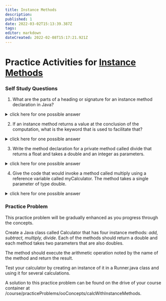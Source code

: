 ```yaml
---
title: Instance Methods
description: 
published: 1
date: 2022-03-02T15:13:39.387Z
tags: 
editor: markdown
dateCreated: 2022-02-08T15:17:21.921Z
---
```


# Practice Activities for [Instance Methods](/ooConcepts/methods)

### Self Study Questions
1. What are the parts of a heading or signature for an instance method declaration in Java?
<details>
<summary>click here for one possible answer</summary>
  
- visibility (public, private, protected)
- return type (a type or `void`)
- method name (follow the naming conventions)
- parameter list
  
</details>

2. If an instance method returns a value at the conclusion of the computation, what is the keyword that is used to facilitate that?
<details>
<summary>click here for one possible answer</summary>
  
`return`

 note that `void` methods may also use the return keyword but it is better to design a void method so that all paths lead to a return after the end of the method is reached rather than have multiple return statements.
</details>

3. Write the method declaration for a private method called divide that returns a float and takes a double and an integer as parameters.
<details>
<summary>click here for one possible answer</summary>
  
`private float calculate(double paramOne, int paramTwo)`

</details>

4. Give the code that would invoke a method called multiply using a reference variable called myCalculator.  The method takes a single parameter of type double.
<details>
<summary>click here for one possible answer</summary>
  
```
  someDoubleVariable = some value that is set in the code;
  myCalculator.multiply(someDoubleVariable);
  ```

</details>

### Practice Problem

This practice problem will be gradually enhanced as you progress through the concepts.

Create a Java class called Calculator that has four instance methods: *add, subtract, multiply, divide*.   Each of the methods should return a double and each method takes two parameters that are also doubles.   

The method should execute the arithmetic operation noted by the name of the method and return the result.

Test your calculator by creating an instance of it in a Runner.java class and using it for several calculations.



A solution to this practice problem can be found on the drive of your course container at /course/practiceProblems/ooConcepts/calcWithInstanceMethods.



#